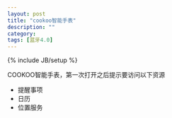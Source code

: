 ```yaml
---
layout: post
title: "cookoo智能手表"
description: ""
category: 
tags: [蓝牙4.0]
---
```

{% include JB/setup %}

COOKOO智能手表，第一次打开之后提示要访问以下资源

* 提醒事项
* 日历
* 位置服务
